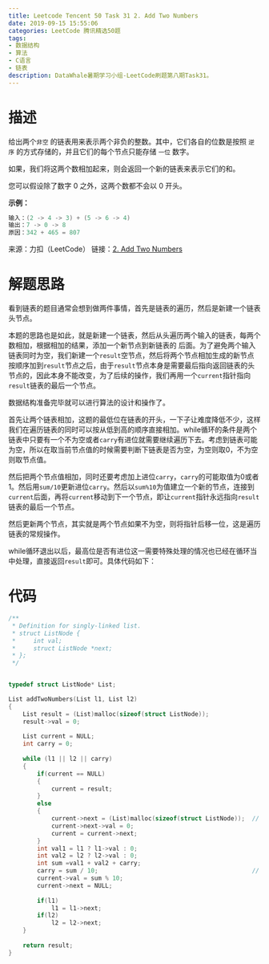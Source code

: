 ```yaml
---
title: Leetcode Tencent 50 Task 31 2. Add Two Numbers
date: 2019-09-15 15:55:06
categories: LeetCode 腾讯精选50题
tags:
- 数据结构
- 算法
- C语言
- 链表
description: DataWhale暑期学习小组-LeetCode刷题第八期Task31。
---
```


# 描述

给出两个`非空` 的链表用来表示两个非负的整数。其中，它们各自的位数是按照 `逆序` 的方式存储的，并且它们的每个节点只能存储 `一位` 数字。

如果，我们将这两个数相加起来，则会返回一个新的链表来表示它们的和。

您可以假设除了数字 0 之外，这两个数都不会以 0 开头。

**示例：**

```c
输入：(2 -> 4 -> 3) + (5 -> 6 -> 4)
输出：7 -> 0 -> 8
原因：342 + 465 = 807
```

来源：力扣（LeetCode）
链接：[2. Add Two Numbers](https://leetcode-cn.com/problems/add-two-numbers)

# 解题思路

看到链表的题目通常会想到做两件事情，首先是链表的遍历，然后是新建一个链表头节点。

本题的思路也是如此，就是新建一个链表，然后从头遍历两个输入的链表，每两个数相加，根据相加的结果，添加一个新节点到新链表的 后面。为了避免两个输入链表同时为空，我们新建一个`result`空节点，然后将两个节点相加生成的新节点按顺序加到`result`节点之后，由于`result`节点本身是需要最后指向返回链表的头节点的，因此本身不能改变，为了后续的操作，我们再用一个`current`指针指向`result`链表的最后一个节点。

数据结构准备完毕就可以进行算法的设计和操作了。 

首先让两个链表相加，这题的最低位在链表的开头，一下子让难度降低不少，这样我们在遍历链表的同时可以按从低到高的顺序直接相加。while循环的条件是两个链表中只要有一个不为空或者`carry`有进位就需要继续遍历下去。考虑到链表可能为空，所以在取当前节点值的时候需要判断下链表是否为空，为空则取0，不为空则取节点值。

然后把两个节点值相加，同时还要考虑加上进位`carry`，`carry`的可能取值为0或者1。然后用`sum/10`更新进位`carry`。然后以`sum%10`为值建立一个新的节点，连接到`current`后面，再将`current`移动到下一个节点，即让`current`指针永远指向`result`链表的最后一个节点。

然后更新两个节点，其实就是两个节点如果不为空，则将指针后移一位，这是遍历链表的常规操作。

while循环退出以后，最高位是否有进位这一需要特殊处理的情况也已经在循环当中处理，直接返回`result`即可。具体代码如下：

# 代码

```c
/**
 * Definition for singly-linked list.
 * struct ListNode {
 *     int val;
 *     struct ListNode *next;
 * };
 */


typedef struct ListNode* List;

List addTwoNumbers(List l1, List l2)
{
    List result = (List)malloc(sizeof(struct ListNode));
    result->val = 0;
 
    List current = NULL;
    int carry = 0;
    
    while (l1 || l2 || carry)
    {
        if(current == NULL)
        {
            current = result;
        }
        else
        {
            current->next = (List)malloc(sizeof(struct ListNode));  //    如果current不指向NULL新建节点
            current->next->val = 0;                                 
            current = current->next;
        }
        int val1 = l1 ? l1->val : 0;
        int val2 = l2 ? l2->val : 0;
        int sum =val1 + val2 + carry;
        carry = sum / 10;                                           //    更新进位carry
        current->val = sum % 10;                                     
        current->next = NULL;
   
        if(l1)
            l1 = l1->next;
        if(l2)
            l2 = l2->next;
    }
    
    return result;
}
```